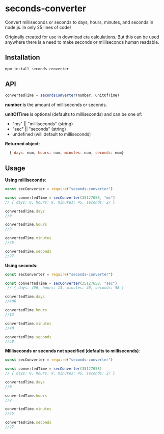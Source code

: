# seconds-converter

Convert milliseconds or seconds to days, hours, minutes, and seconds in node.js. In only 25 lines of code!

Originally created for use in download eta calculations. But this can be used anywhere there is a need to make seconds or milliseconds human readable.

## Installation
```js
npm install seconds-converter
```

## API

```js
convertedTime = secondsConverter(number, unitOfTime)
```

**number** is the amount of milliseconds or seconds.

**unitOfTime** is optional (defaults to milliseconds) and can be one of:

  + "ms" || "milliseconds" (string)
  + "sec" || "seconds" (string)
  + undefined (will default to milliseconds)

**Returned object**:

```js
  { days: num, hours: num, minutes: num, seconds: num}
```

## Usage

**Using milliseconds**:
```js
const secConverter = require("seconds-converter")

const convertedTime = secConverter(35127658, "ms")
// { days: 0, hours: 9, minutes: 45, seconds: 27 }

convertedTime.days
//0

convertedTime.hours
//9

convertedTime.minutes
//45

convertedTime.seconds
//27

```

**Using seconds**:
```js
const secConverter = require("seconds-converter")

const convertedTime = secConverter(35127658, "sec")
 // { days: 406, hours: 13, minutes: 40, seconds: 58 }

convertedTime.days
//406

convertedTime.hours
//13

convertedTime.minutes
//40

convertedTime.seconds
//58

```

**Milliseconds or seconds not specified (defaults to milliseconds)**:
```js
const secConverter = require("seconds-converter")

const convertedTime = secConverter(35127658)
// { days: 0, hours: 9, minutes: 45, seconds: 27 }

convertedTime.days
//0

convertedTime.hours
//9

convertedTime.minutes
//45

convertedTime.seconds
//27

```
